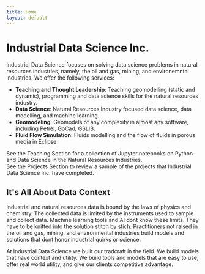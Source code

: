 ```yaml
---
title: Home
layout: default
---
```



# Industrial Data Science Inc. 

Industrial Data Science focuses on solving data science problems in natural resources industries, namely, the oil and gas, 
mining, and environemntal industries. We offer the following services:

- **Teaching and Thought Leadership**: Teaching geomodelling (static and dynamic), programming and data science skills for the natural resources industry.
- **Data Science**: Natural Resources Industry focused data science, data modelling, and machine learning. 
- **Geomodeling**: Geomodels of any complexity in almost any software, including Petrel, GoCad, GSLIB.
- **Fluid Flow Simulation**: Fluids modelling and the flow of fluids in porous media in Eclipse 

See the Teaching Section for a collection of Jupyter notebooks on Python and Data Science in the Natural Resources Industries.  
See the Projects Section to review a sample of the projects that Industrial Data Science Inc. have completed.  

## It's All About Data Context 

Industrial and natural resources data is bound by the laws of physics and chemistry. The collected data is limited by the 
instruments used to sample and collect data. Machine learning tools and AI dont know these limits. They have to be knitted into 
the solution stitch by stich. Practitioners not raised in the oil and gas, mining, and environmental industries build models 
and solutions that dont honor industrial quirks or science. 

At Industrial Data Science we built our tradcraft in the field. We build models that have context and utility. We build 
tools and models that are easy to use, offer real world utility, and give our clients competitive advantage.

